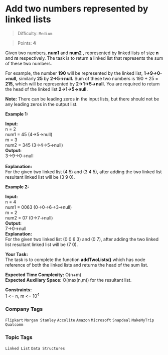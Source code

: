 # Add two numbers represented by linked lists

> Difficulty: `Medium`

> Points: **4**

Given two numbers, **num1**  and **num2** , represented by linked lists of size **n**  and **m** respectively. The task is to return a linked list that represents the sum of these two numbers.

For example, the number **190**  will be represented by the linked list, **1->9->0->null,** similarly **25** by **2->5->null.** Sum of these two numbers is 190 + 25 = **215,** which will be represented by **2->1->5->null.** You are required to return the head of the linked list **2->1->5->null.**

**Note:** There can be leading zeros in the input lists, but there should not be any leading zeros in the output list.

**Example 1:**

**Input:<br />** n = 2<br /> num1 = 45 (4->5->null)<br /> m = 3<br /> num2 = 345 (3->4->5->null)<br /> **Output: <br />** 3->9->0->null <br /><br />**Explanation: <br />** For the given two linked list (4 5) and (3 4 5), after adding the two linked list resultant linked list will be (3 9 0).

**Example 2:**

**Input:<br />** n = 4<br /> num1 = 0063 (0->0->6->3->null)<br /> m = 2<br /> num2 = 07 (0->7->null)<br /> **Output: <br />** 7->0->null<br /> **Explanation: <br />** For the given two linked list (0 0 6 3) and (0 7), after adding the two linked list resultant linked list will be (7 0).

**Your Task:** <br />The task is to complete the function **addTwoLists()**  which has node reference of both the linked lists and returns the head of the sum list.

**Expected Time Complexity:** O(n+m)<br />**Expected Auxiliary Space:** O(max(n,m)) for the resultant list.

**Constraints:** <br />1 <= n, m <= 10<sup>4</sup>

### Company Tags
`Flipkart`  `Morgan Stanley`  `Accolite`  `Amazon`  `Microsoft`  `Snapdeal`  `MakeMyTrip`  `Qualcomm`  
### Topic Tags
`Linked List`  `Data Structures`
